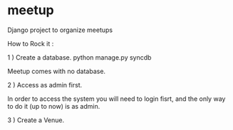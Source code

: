 meetup
======

Django project to organize meetups

How to Rock it : 

1 ) Create a database.
		python manage.py syncdb

Meetup comes with no database. 


2 ) Access as admin first. 

In order to access the system you will need to login fisrt, and the only
way to do it (up to now) is as admin. 

3 ) Create a Venue. 


	

